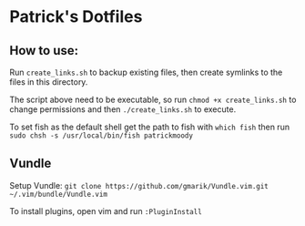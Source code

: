 # Patrick's Dotfiles

## How to use:

Run `create_links.sh` to backup existing files, then create symlinks to the files in this directory.

The script above need to be executable, so run `chmod +x create_links.sh` to change permissions and then `./create_links.sh` to execute.

To set fish as the default shell get the path to fish with `which fish` then run `sudo chsh -s /usr/local/bin/fish patrickmoody`

## Vundle

Setup Vundle: `git clone https://github.com/gmarik/Vundle.vim.git ~/.vim/bundle/Vundle.vim`

To install plugins, open vim and run `:PluginInstall`
